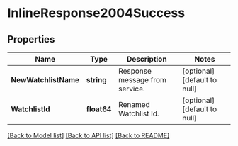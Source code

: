 # InlineResponse2004Success

## Properties
Name | Type | Description | Notes
------------ | ------------- | ------------- | -------------
**NewWatchlistName** | **string** | Response message from service. | [optional] [default to null]
**WatchlistId** | **float64** | Renamed Watchlist Id. | [optional] [default to null]

[[Back to Model list]](../README.md#documentation-for-models) [[Back to API list]](../README.md#documentation-for-api-endpoints) [[Back to README]](../README.md)


